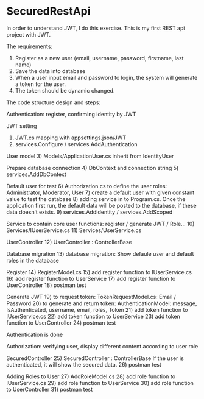 # SecuredRestApi
In order to understand JWT, I do this exercise. 
This is my first REST api project with JWT. 

The requirements:
1) Register as a new user (email, username, password, firstname, last name)
2) Save the data into database
3) When a user input email and password to login, the system will generate a token for the user.
4) The token should be dynamic changed.

The code structure design and steps:

Authentication: register, confirming identity by JWT

JWT setting
1) JWT.cs mapping with appsettings.json/JWT
2) services.Configure<JWT> / services.AddAuthentication

User model
3) Models/ApplicationUser.cs inherit from IdentityUser

Prepare database connection
4) DbContext and connection string
5) services.AddDbContext

Default user for test 
6) Authorization.cs to define the user roles: Administrator, Moderator, User
7) create a default user with given constant value to test the database
8) adding service in to Program.cs. 
Once the application first run, the default data will be posted to the database, if these data doesn’t exists.
9) services.AddIdentity / services.AddScoped

Service to contain core user functions: register / generate JWT / Role... 
10) Services/IUserService.cs
11) Services/UserService.cs

UserController
12) UserController : ControllerBase

Database migration
13) database migration: 
Show defaule user and default roles in the database

Register 
14) RegisterModel.cs
15) add register function to IUserService.cs
16) add register function to UserService 
17) add register function to UserController
18) postman test

Generate JWT
19) to request token: 
TokenRequestModel.cs: Email / Password 
20) to generate and return token: 
AuthenticationModel: message, IsAuthenticated, username, email, roles, Token
21) add token function to IUserService.cs
22) add token function to UserService 
23) add token function to UserController
24) postman test

Authentication is done

Authorization: verifying user, display different content according to user role

SecuredController
25) SecuredController : ControllerBase
If the user is authenticated, it will show the secured data. 
26) postman test

Adding Roles to User
27) AddRoleModel.cs
28) add role function to IUserService.cs
29) add role function to UserService 
30) add role function to UserController
31) postman test






















